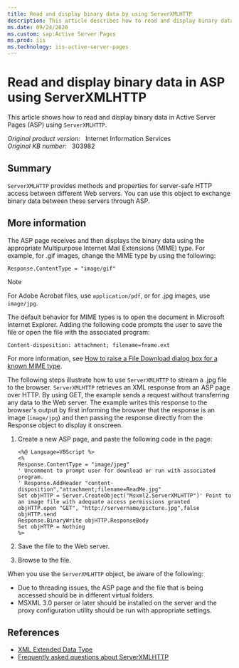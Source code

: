 ```yaml
---
title: Read and display binary data by using ServerXMLHTTP
description: This article describes how to read and display binary data in ASP using ServerXMLHTTP.
ms.date: 09/24/2020
ms.custom: sap:Active Server Pages
ms.prod: iis
ms.technology: iis-active-server-pages
---
```

# Read and display binary data in ASP using ServerXMLHTTP

This article shows how to read and display binary data in Active Server Pages (ASP) using `ServerXMLHTTP`.

_Original product version:_ &nbsp; Internet Information Services  
_Original KB number:_ &nbsp; 303982

## Summary

`ServerXMLHTTP` provides methods and properties for server-safe HTTP access between different Web servers. You can use this object to exchange binary data between these servers through ASP.

## More information

The ASP page receives and then displays the binary data using the appropriate Multipurpose Internet Mail Extensions (MIME) type. For example, for .gif images, change the MIME type by using the following:

```vbscript
Response.ContentType = "image/gif"
```

> [!NOTE]
> For Adobe Acrobat files, use `application/pdf`, or for .jpg images, use `image/jpg`.

The default behavior for MIME types is to open the document in Microsoft Internet Explorer. Adding the following code prompts the user to save the file or open the file with the associated program:

```vbscript
Content-disposition: attachment; filename=fname.ext
```

For more information, see [How to raise a File Download dialog box for a known MIME type](/troubleshoot/browsers/raise-file-download-for-mime-types).

The following steps illustrate how to use `ServerXMLHTTP` to stream a .jpg file to the browser. `ServerXMLHTTP` retrieves an XML response from an ASP page over HTTP. By using GET, the example sends a request without transferring any data to the Web server. The example writes this response to the browser's output by first informing the browser that the response is an image (`image/jpg`) and then passing the response directly from the Response object to display it onscreen.

1. Create a new ASP page, and paste the following code in the page:

    ```vbscript
    <%@ Language=VBScript %>
    <%
    Response.ContentType = "image/jpeg"
    ' Uncomment to prompt user for download or run with associated program.
    ' Response.AddHeader "content-disposition","attachment;filename=ReadMe.jpg"
    Set objHTTP = Server.CreateObject("Msxml2.ServerXMLHTTP")' Point to an image file with adequate access permissions granted
    objHTTP.open "GET", "http://servername/picture.jpg",false
    objHTTP.send
    Response.BinaryWrite objHTTP.ResponseBody
    Set objHTTP = Nothing
    %>
    ```

2. Save the file to the Web server.
3. Browse to the file.

When you use the `ServerXMLHTTP` object, be aware of the following:

- Due to threading issues, the ASP page and the file that is being accessed should be in different virtual folders.
- MSXML 3.0 parser or later should be installed on the server and the proxy configuration utility should be run with appropriate settings.

## References

- [XML Extended Data Type](/previous-versions/dynamics/ax-2012/reference/gg920029(v=ax.60))
- [Frequently asked questions about ServerXMLHTTP](https://support.microsoft.com/help/290761/frequently-asked-questions-about-serverxmlhttp)
